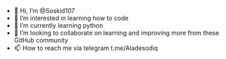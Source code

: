 - 👋 Hi, I’m @Soskid107
- 👀 I’m interested in learning how to code 
- 🌱 I’m currently learning python 
- 💞️ I’m looking to collaborate on learning and improving more from these GitHub community 
- 📫 How to reach me via telegram t.me/Aladesodiq

<!---
Soskid107/Soskid107 is a ✨ special ✨ repository because its `README.md` (this file) appears on your GitHub profile.
You can click the Preview link to take a look at your changes.
--->
